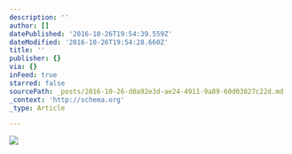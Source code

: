```yaml
---
description: ''
author: []
datePublished: '2016-10-26T19:54:39.559Z'
dateModified: '2016-10-26T19:54:28.660Z'
title: ''
publisher: {}
via: {}
inFeed: true
starred: false
sourcePath: _posts/2016-10-26-d0a92e3d-ae24-4911-9a89-60d03827c22d.md
_context: 'http://schema.org'
_type: Article

---
```

![](https://the-grid-user-content.s3-us-west-2.amazonaws.com/c722b9d4-eeb2-4318-a85c-20418185c43a.png)